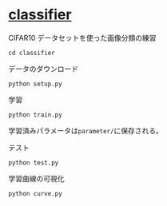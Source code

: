 # [classifier](https://pytorch.org/tutorials/beginner/blitz/cifar10_tutorial.html)

CIFAR10 データセットを使った画像分類の練習

```
cd classifier
```

データのダウンロード

```
python setup.py
```

学習

```
python train.py
```

学習済みパラメータは`parameter/`に保存される。

テスト

```
python test.py
```

学習曲線の可視化

```
python curve.py
```
